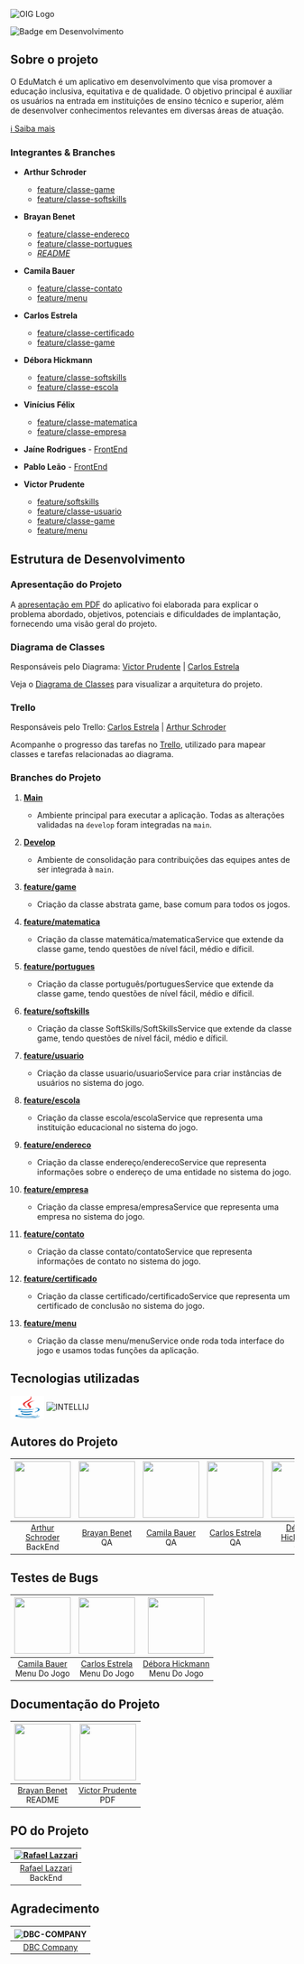
![OIG Logo](https://media.discordapp.net/attachments/1189248506335076532/1193294742163828856/image.png?ex=65ac3154&is=6599bc54&hm=488e00b9f6f908bcf0971f18b5b5594320d3d407ad9ce5032daca4ac5c9152f2&=&format=webp&quality=lossless)

![Badge em Desenvolvimento](http://img.shields.io/static/v1?label=STATUS&message=CONCLUÍDO&color=GREEN&style=for-the-badge)

## Sobre o projeto
O EduMatch é um aplicativo em desenvolvimento que visa promover a educação inclusiva, equitativa e de qualidade. O objetivo principal é auxiliar os usuários na entrada em instituições de ensino técnico e superior, além de desenvolver conhecimentos relevantes em diversas áreas de atuação.

[:information_source: Saiba mais](https://github.com/VictorPrudente/vs13-squad9-EduMatch/blob/main/ApresentacaoPDF/EduTech%20-%20Vem%20Ser.pdf)

### Integrantes & Branches

- **Arthur Schroder**
    - [feature/classe-game](https://github.com/VictorPrudente/vs13-squad9-EduMatch/tree/refactor/classe-game)
    - [feature/classe-softskills](https://github.com/VictorPrudente/vs13-squad9-EduMatch/tree/feature/classe-softskills)

- **Brayan Benet**
    - [feature/classe-endereco](https://github.com/VictorPrudente/vs13-squad9-EduMatch/tree/feature/classe-endereco)
    - [feature/classe-portugues](https://github.com/VictorPrudente/vs13-squad9-EduMatch/tree/feature/classe-portugues)
    - [*README*](https://github.com/VictorPrudente/vs13-squad9-EduMatch/tree/README)

- **Camila Bauer**
    - [feature/classe-contato](https://github.com/VictorPrudente/vs13-squad9-EduMatch/tree/)
    - [feature/menu](https://github.com/VictorPrudente/vs13-squad9-EduMatch/tree/feature/menu)

- **Carlos Estrela**
    - [feature/classe-certificado](https://github.com/VictorPrudente/vs13-squad9-EduMatch/tree/feature/classe-certificado)
    - [feature/classe-game](https://github.com/VictorPrudente/vs13-squad9-EduMatch/tree/refactor/classe-game)

- **Débora Hickmann**
    - [feature/classe-softskills](https://github.com/VictorPrudente/vs13-squad9-EduMatch/tree/feature/classe-softskills)
    - [feature/classe-escola](https://github.com/VictorPrudente/vs13-squad9-EduMatch/tree/feature/classe-escola)

- **Vinícius Félix**
    - [feature/classe-matematica](https://github.com/VictorPrudente/vs13-squad9-EduMatch/tree/feature/classe-matematica)
    - [feature/classe-empresa](https://github.com/VictorPrudente/vs13-squad9-EduMatch/tree/feature/classe-Empresa)


- **Jaíne Rodrigues** - [FrontEnd](https://vs13-squad9-edu-match.vercel.app/)


- **Pablo Leão** - [FrontEnd](https://vs13-squad9-edu-match.vercel.app/)


- **Victor Prudente**
    - [feature/softskills](https://github.com/VictorPrudente/vs13-squad9-EduMatch/tree/feature/classe-softskills)
    - [feature/classe-usuario](https://github.com/VictorPrudente/vs13-squad9-EduMatch/tree/feature/classe-usuario)
    - [feature/classe-game](https://github.com/VictorPrudente/vs13-squad9-EduMatch/tree/refactor/classe-game)
    - [feature/menu](https://github.com/VictorPrudente/vs13-squad9-EduMatch/tree/feature/menu)

## Estrutura de Desenvolvimento

### Apresentação do Projeto
A [apresentação em PDF](https://github.com/VictorPrudente/vs13-squad9-EduMatch/blob/main/ApresentacaoPDF/EduTech%20-%20Vem%20Ser.pdf) do aplicativo foi elaborada para explicar o problema abordado, objetivos, potenciais e dificuldades de implantação, fornecendo uma visão geral do projeto.

### Diagrama de Classes
Responsáveis pelo Diagrama: [Victor Prudente](https://github.com/VictorPrudente) | [Carlos Estrela](https://github.com/carlosalbertoestrela)

Veja o [Diagrama de Classes](https://lucid.app/lucidchart/dd95fb56-046f-432b-961e-838688c5f0ae/edit?viewport_loc=-419%2C-1184%2C3126%2C1495%2C0_0&invitationId=inv_65c61243-3a73-4968-b7b7-2a581f1a69a0) para visualizar a arquitetura do projeto.

### Trello
Responsáveis pelo Trello: [Carlos Estrela](https://github.com/carlosalbertoestrela) | [Arthur Schroder](https://github.com/ArthurSchroder)

Acompanhe o progresso das tarefas no [Trello](https://trello.com/b/okeu5gWa/educamatch), utilizado para mapear classes e tarefas relacionadas ao diagrama.

### Branches do Projeto

1. [**Main**](https://github.com/VictorPrudente/vs13-squad9-EduMatch/tree/main)
    - Ambiente principal para executar a aplicação. Todas as alterações validadas na `develop` foram integradas na `main`.

2. [**Develop**](https://github.com/VictorPrudente/vs13-squad9-EduMatch/tree/Develop)
    - Ambiente de consolidação para contribuições das equipes antes de ser integrada à `main`.

3. [**feature/game**](https://github.com/VictorPrudente/vs13-squad9-EduMatch/tree/refactor/classe-game)
    - Criação da classe abstrata game, base comum para todos os jogos.

4. [**feature/matematica**](https://github.com/VictorPrudente/vs13-squad9-EduMatch/tree/feature/classe-matematica)
    - Criação da classe matemática/matematicaService que extende da classe game, tendo questões de nível fácil, médio e díficil.

5. [**feature/portugues**](https://github.com/VictorPrudente/vs13-squad9-EduMatch/tree/feature/classe-portugues)
    - Criação da classe português/portuguesService que extende da classe game, tendo questões de nível fácil, médio e díficil.

6. [**feature/softskills**](https://github.com/VictorPrudente/vs13-squad9-EduMatch/tree/feature/classe-sofskills)
    - Criação da classe SoftSkills/SoftSkillsService que extende da classe game, tendo questões de nível fácil, médio e díficil.

7. [**feature/usuario**](https://github.com/VictorPrudente/vs13-squad9-EduMatch/tree/feature/classe-usuario)
    - Criação da classe usuario/usuarioService para criar instâncias de usuários no sistema do jogo.

8. [**feature/escola**](https://github.com/VictorPrudente/vs13-squad9-EduMatch/tree/feature/classe-escola)
    - Criação da classe escola/escolaService que representa uma instituição educacional no sistema do jogo.

9. [**feature/endereco**](https://github.com/VictorPrudente/vs13-squad9-EduMatch/tree/feature/classe-endereco)
    - Criação da classe endereço/enderecoService que representa informações sobre o endereço de uma entidade no sistema do jogo.

10. [**feature/empresa**](https://github.com/VictorPrudente/vs13-squad9-EduMatch/tree/feature/classe-Empresa)
    - Criação da classe empresa/empresaService que representa uma empresa no sistema do jogo.

11. [**feature/contato**](https://github.com/VictorPrudente/vs13-squad9-EduMatch/tree/feature/classe-Contato)
    - Criação da classe contato/contatoService que representa informações de contato no sistema do jogo.

12. [**feature/certificado**](https://github.com/VictorPrudente/vs13-squad9-EduMatch/tree/feature/classe-certificado)
    - Criação da classe certificado/certificadoService que representa um certificado de conclusão no sistema do jogo.
13. [**feature/menu**](https://github.com/VictorPrudente/vs13-squad9-EduMatch/tree/feature/menu)
    - Criação da classe menu/menuService onde roda toda interface do jogo e usamos todas funções da aplicação.


## Tecnologias utilizadas
  <img align="center" alt="Rafa-Java" height="40" width="60" src="https://raw.githubusercontent.com/devicons/devicon/master/icons/java/java-original.svg"> 
  <img align="center" alt="INTELLIJ" height="40" width="60" src="https://media.licdn.com/dms/image/C5607AQEHmg94dM0LuA/group-logo_image-shrink_92x92/0/1630999991585?e=1705280400&v=beta&t=zvl-vS3VMSYDHUWZ3Ot32Jcwx5zddSbBG0B3e-vrbdM">  

####
## Autores do Projeto

| <img src="https://media.licdn.com/dms/image/D4E03AQE-LrTH9UVR6w/profile-displayphoto-shrink_800_800/0/1692737537511?e=1709769600&v=beta&t=998PBs6Ht2ZAV3FoUq2C06cbVV-hnFYer_ZlFE9qLcI" width="100" height="100"> | <img src="https://avatars.githubusercontent.com/u/63371569?v=4" width="100" height="100"> | <img src="https://avatars.githubusercontent.com/u/112354608?v=4" width="100" height="100"> | <img src="https://avatars.githubusercontent.com/u/69488591?v=4" width="100" height="100"> | <img src="https://avatars.githubusercontent.com/u/101061552?v=4" width="100" height="100"> | <img src="https://avatars.githubusercontent.com/u/133911179?v=4" width="100" height="100"> | <img src="https://avatars.githubusercontent.com/u/93234113?v=4" width="100" height="100"> | <img src="https://media.licdn.com/dms/image/C5603AQHoRy_hhnD87A/profile-displayphoto-shrink_800_800/0/1621551129575?e=1709769600&v=beta&t=pYTRXe20pjxbK1lxOpIWPlF6kzMK-juDxLgBWQES468" width="100" height="100"> | <img src="https://avatars.githubusercontent.com/u/143949574?v=4" width="100" height="100"> |
| :---: | :---: | :---: | :---: | :---: | :---: | :---: | :---: | :---: |
| [Arthur Schroder](https://github.com/ArthurSchroder) <br> BackEnd | [Brayan Benet](https://github.com/brayanbenet) <br> QA | [Camila Bauer](https://github.com/CamilaBauer) <br> QA | [Carlos Estrela](https://github.com/carlosalbertoestrela) <br> QA | [Débora Hickmann](https://github.com/Deboraaahickmann) <br> QA | [Vinícius Félix](https://github.com/galego-vinicius) <br> BackEnd | [Jaíne Rodrigues](https://github.com/jaineRodrigues) <br> FrontEnd | [Pablo Leão](https://github.com/pablo-leao) <br> FrontEnd | [Victor Prudente](https://github.com/VictorPrudente) <br> BackEnd |

####
## Testes de Bugs

| <img src="https://avatars.githubusercontent.com/u/112354608?v=4" width="100" height="100"> | <img src="https://avatars.githubusercontent.com/u/69488591?v=4" width="100" height="100"> | <img src="https://avatars.githubusercontent.com/u/101061552?v=4" width="100" height="100"> |
| :---: | :---: | :---: |
| [Camila Bauer](https://github.com/CamilaBauer) <br> Menu Do Jogo | [Carlos Estrela](https://github.com/carlosalbertoestrela) <br> Menu Do Jogo | [Débora Hickmann](https://github.com/Deboraaahickmann) <br> Menu Do Jogo |

####
## Documentação do Projeto

| <img src="https://avatars.githubusercontent.com/u/63371569?v=4" width="100" height="100"> | <img src="https://avatars.githubusercontent.com/u/143949574?v=4" width="100" height="100"> |
| :---: | :---: |
| [Brayan Benet](https://github.com/brayanbenet) <br> README | [Victor Prudente](https://github.com/VictorPrudente) <br> PDF |

####
## PO do Projeto

| [<img src="https://media.licdn.com/dms/image/C4D03AQF4Sw88O-xuTg/profile-displayphoto-shrink_800_800/0/1646524748107?e=1710374400&v=beta&t=rk-FKjtsAGK1F6yiTRB6qzobBba4jKRzbK2gmkHDXDc" alt="Rafael Lazzari" width="100" height="100"/>](https://github.com/rflazzari) |
|:---:|
| [Rafael Lazzari](https://github.com/rflazzari) <br> BackEnd |

####
## Agradecimento
| <img align="center" alt="DBC-COMPANY" height="100" width="100" src="https://media.licdn.com/dms/image/C4D0BAQFszK2MGQUCUA/company-logo_200_200/0/1668687291660?e=1712793600&v=beta&t=lCZTO8Oys0B71J1Yt4Hc66uam-3_3gJZAyWqooiGUVc"> |
|:---:|
| [DBC Company](https://www.linkedin.com/company/dbc-company/mycompany/) |